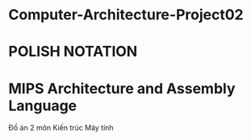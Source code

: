 # Computer-Architecture-Project02

# POLISH NOTATION
# MIPS Architecture and Assembly Language

Đồ án 2 môn Kiến trúc Máy tính

